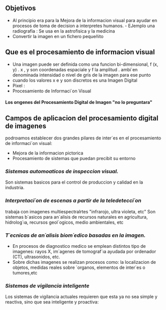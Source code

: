 ## Objetivos 
- Al principio era para la Mejora de la informacion visual para ayudar en procesos de toma de decision a interpretes humanos. - EJemplo una radiografia : Se usa en la astrofisica y la medicina
- Convertir la imagen en un fichero pequeñito

## Que es el procesamiento de informacion visual 
- Una imagen puede ser definida como una funcion bi-dimensional, f (x, y) . x , y son coordenadas espaciale y f la amplitud  . ambi´en denominada intensidad o nivel de gris de la imagen para ese punto
- cuando los valores x e y son discretos es una Imagen Digital 
- Pixel : 
- Procesamiento de Informaci´on Visual

#### Los orıgenes del Procesamiento Digital de Imagen "no lo preguntara"

## Campos de aplicacion del procesamiento digital de imagenes 
podroıamos establecer dos grandes pilares de inter´es en el procesamiento de informaci´on visual:
- Mejora de la informacion pictorica
- Procesamiento de sistemas que puedan precibit su entorno	
### *Sistemas automoaticos de inspeccion visual.*
Son sistemas basicos para el control de produccion y calidad en la industria.

### *Interpretaci´on de escenas a partir de la teledetecci´on*
trabaja con imagenes multiespectralrtes "infrarojo, ultra violeta, etc"
Son sistemas b´asicos para an´alisis de recursos naturales en agricultura, hidrolog´ıa, recursos geol´ogicos, medio ambientales, etc

### *T´ecnicas de an´alisis biom´edico basadas en la imagen.*
- En procesos de diagnostico medico se emplean distintos tipo de imagenes: rayos X, im´agenes de tomograf´ıa ayudada por ordenador (CT), ultrasonidos, etc.
- Sobre dichas imagenes se realizan procesos como: la localizacion de objetos, medidas reales sobre ´organos, elementos de inter´es o tumores,etc

### *Sistemas de vigilancia inteligente*
Los sistemas de vigilancia actuales requieren que esta ya no sea simple y reactiva, sino que sea inteligente y proactiva:
